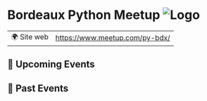 # Bordeaux Python Meetup ![Logo](https://example.com/logo-bordeaux-python-meetup.png)

|                                |     |
| ------------------------------ | --- |
| 🌍 Site web                    | https://www.meetup.com/py-bdx/ |

<!-- EVENTS:START -->
## 📅 Upcoming Events

## 📆 Past Events
<!-- EVENTS:END -->